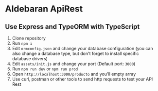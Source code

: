 # Aldebaran ApiRest
## Use Express and TypeORM with TypeScript

1. Clone repository 
2. Run `npm i`
3. Edit `ormconfig.json` and change your database configuration (you can also change a database type, but don't forget to install specific database drivers)
4. Edit `assets/init.js` and change your port (Default port: `3000`)
5. Run `npm run dev` or `npm run prod` 
6. Open `http://localhost:3000/producto` and you'll empty array
7. Use curl, postman or other tools to send http requests to test your API Rest

